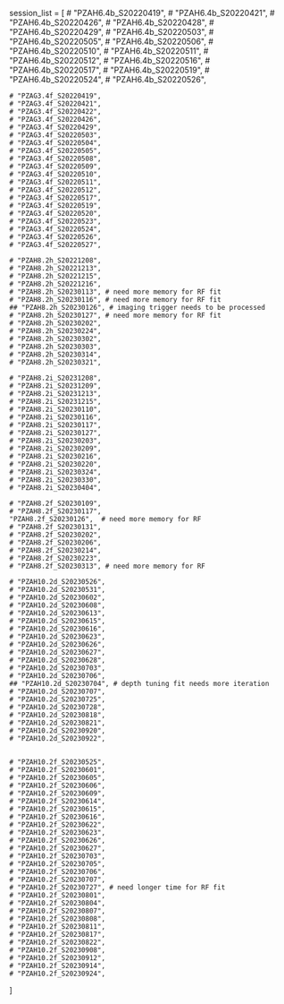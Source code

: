 session_list = [
    # "PZAH6.4b_S20220419",
    # "PZAH6.4b_S20220421",
    # "PZAH6.4b_S20220426",
    # "PZAH6.4b_S20220428",
    # "PZAH6.4b_S20220429",
    # "PZAH6.4b_S20220503",
    # "PZAH6.4b_S20220505",
    # "PZAH6.4b_S20220506",
    # "PZAH6.4b_S20220510",
    # "PZAH6.4b_S20220511",
    # "PZAH6.4b_S20220512",
    # "PZAH6.4b_S20220516",
    # "PZAH6.4b_S20220517",
    # "PZAH6.4b_S20220519",
    # "PZAH6.4b_S20220524",
    # "PZAH6.4b_S20220526",

    # "PZAG3.4f_S20220419",
    # "PZAG3.4f_S20220421",
    # "PZAG3.4f_S20220422",
    # "PZAG3.4f_S20220426",
    # "PZAG3.4f_S20220429",
    # "PZAG3.4f_S20220503",
    # "PZAG3.4f_S20220504",
    # "PZAG3.4f_S20220505",
    # "PZAG3.4f_S20220508",
    # "PZAG3.4f_S20220509",
    # "PZAG3.4f_S20220510",
    # "PZAG3.4f_S20220511",
    # "PZAG3.4f_S20220512",
    # "PZAG3.4f_S20220517",
    # "PZAG3.4f_S20220519",
    # "PZAG3.4f_S20220520",
    # "PZAG3.4f_S20220523",
    # "PZAG3.4f_S20220524",
    # "PZAG3.4f_S20220526",
    # "PZAG3.4f_S20220527",
    
    # "PZAH8.2h_S20221208",
    # "PZAH8.2h_S20221213",
    # "PZAH8.2h_S20221215",
    # "PZAH8.2h_S20221216",
    # "PZAH8.2h_S20230113", # need more memory for RF fit
    # "PZAH8.2h_S20230116", # need more memory for RF fit
    ## "PZAH8.2h_S20230126", # imaging trigger needs to be processed
    # "PZAH8.2h_S20230127", # need more memory for RF fit
    # "PZAH8.2h_S20230202",
    # "PZAH8.2h_S20230224",
    # "PZAH8.2h_S20230302",
    # "PZAH8.2h_S20230303",
    # "PZAH8.2h_S20230314",
    # "PZAH8.2h_S20230321",

    # "PZAH8.2i_S20231208",
    # "PZAH8.2i_S20231209",
    # "PZAH8.2i_S20231213",
    # "PZAH8.2i_S20231215",
    # "PZAH8.2i_S20230110",
    # "PZAH8.2i_S20230116",
    # "PZAH8.2i_S20230117",
    # "PZAH8.2i_S20230127",
    # "PZAH8.2i_S20230203",
    # "PZAH8.2i_S20230209",
    # "PZAH8.2i_S20230216",
    # "PZAH8.2i_S20230220",
    # "PZAH8.2i_S20230324",
    # "PZAH8.2i_S20230330",
    # "PZAH8.2i_S20230404",
        
    # "PZAH8.2f_S20230109",
    # "PZAH8.2f_S20230117",
    "PZAH8.2f_S20230126",  # need more memory for RF
    # "PZAH8.2f_S20230131",
    # "PZAH8.2f_S20230202",
    # "PZAH8.2f_S20230206",
    # "PZAH8.2f_S20230214",
    # "PZAH8.2f_S20230223",
    # "PZAH8.2f_S20230313", # need more memory for RF
    
    # "PZAH10.2d_S20230526",
    # "PZAH10.2d_S20230531",
    # "PZAH10.2d_S20230602",
    # "PZAH10.2d_S20230608",
    # "PZAH10.2d_S20230613",
    # "PZAH10.2d_S20230615",
    # "PZAH10.2d_S20230616",
    # "PZAH10.2d_S20230623",
    # "PZAH10.2d_S20230626",
    # "PZAH10.2d_S20230627",
    # "PZAH10.2d_S20230628",
    # "PZAH10.2d_S20230703",
    # "PZAH10.2d_S20230706",
    ## "PZAH10.2d_S20230704", # depth tuning fit needs more iteration
    # "PZAH10.2d_S20230707",
    # "PZAH10.2d_S20230725",
    # "PZAH10.2d_S20230728",
    # "PZAH10.2d_S20230818",
    # "PZAH10.2d_S20230821",
    # "PZAH10.2d_S20230920",
    # "PZAH10.2d_S20230922",


    # "PZAH10.2f_S20230525",
    # "PZAH10.2f_S20230601",
    # "PZAH10.2f_S20230605",
    # "PZAH10.2f_S20230606",
    # "PZAH10.2f_S20230609",
    # "PZAH10.2f_S20230614",
    # "PZAH10.2f_S20230615",
    # "PZAH10.2f_S20230616",
    # "PZAH10.2f_S20230622",
    # "PZAH10.2f_S20230623",
    # "PZAH10.2f_S20230626",
    # "PZAH10.2f_S20230627",
    # "PZAH10.2f_S20230703",
    # "PZAH10.2f_S20230705",
    # "PZAH10.2f_S20230706",
    # "PZAH10.2f_S20230707", 
    # "PZAH10.2f_S20230727", # need longer time for RF fit
    # "PZAH10.2f_S20230801",
    # "PZAH10.2f_S20230804",
    # "PZAH10.2f_S20230807", 
    # "PZAH10.2f_S20230808",
    # "PZAH10.2f_S20230811",
    # "PZAH10.2f_S20230817",
    # "PZAH10.2f_S20230822",
    # "PZAH10.2f_S20230908",
    # "PZAH10.2f_S20230912",
    # "PZAH10.2f_S20230914",
    # "PZAH10.2f_S20230924",
    
]